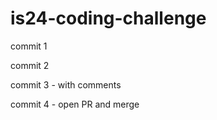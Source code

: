 # is24-coding-challenge

commit 1

commit 2

commit 3 - with comments

commit 4 - open PR and merge


